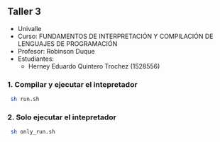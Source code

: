 
##  Taller 3

- Univalle
- Curso: FUNDAMENTOS DE INTERPRETACIÓN Y COMPILACIÓN DE LENGUAJES DE PROGRAMACIÓN
- Profesor: Robinson Duque
- Estudiantes:
    - Herney Eduardo Quintero Trochez (1528556)
### 1. Compilar y ejecutar el intepretador

```bash
 sh run.sh
```

### 2. Solo ejecutar el intepretador

```bash
 sh only_run.sh
```